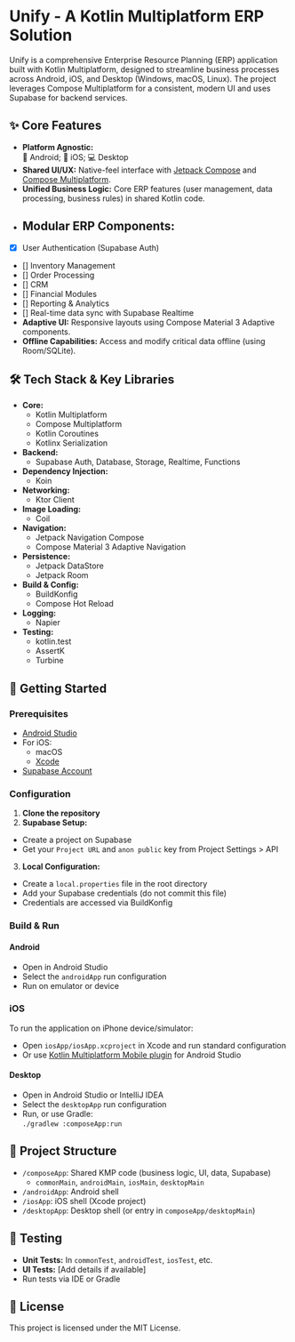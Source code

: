 # Unify - A Kotlin Multiplatform ERP Solution

Unify is a comprehensive Enterprise Resource Planning (ERP) application built with Kotlin Multiplatform, designed to streamline business processes across Android, iOS, and Desktop (Windows, macOS, Linux). The project leverages Compose Multiplatform for a consistent, modern UI and uses Supabase for backend services.

## ✨ Core Features

- **Platform Agnostic:**  
  📱 Android; 🍎 iOS; 💻 Desktop
- **Shared UI/UX:** Native-feel interface with [Jetpack Compose](https://developer.android.com/jetpack/compose) and [Compose Multiplatform](https://www.jetbrains.com/lp/compose-multiplatform/).
- **Unified Business Logic:** Core ERP features (user management, data processing, business rules) in shared Kotlin code.
- **Modular ERP Components:**
  -
- [x] User Authentication (Supabase Auth)
- [] Inventory Management
- [] Order Processing
- [] CRM
- [] Financial Modules
- [] Reporting & Analytics
- [] Real-time data sync with Supabase Realtime
- **Adaptive UI:** Responsive layouts using Compose Material 3 Adaptive components.
- **Offline Capabilities:** Access and modify critical data offline (using Room/SQLite).

## 🛠️ Tech Stack & Key Libraries

- **Core:**
  - Kotlin Multiplatform 
  - Compose Multiplatform 
  - Kotlin Coroutines
  - Kotlinx Serialization 
- **Backend:**
  - Supabase Auth, Database, Storage, Realtime, Functions
- **Dependency Injection:**
  - Koin 
- **Networking:**
  - Ktor Client
- **Image Loading:**
  - Coil 
- **Navigation:**
  - Jetpack Navigation Compose 
  - Compose Material 3 Adaptive Navigation 
- **Persistence:**
  - Jetpack DataStore 
  - Jetpack Room 
- **Build & Config:**
  - BuildKonfig 
  - Compose Hot Reload
- **Logging:**
  - Napier 
- **Testing:**
  - kotlin.test
  - AssertK 
  - Turbine 

## 🚀 Getting Started

### Prerequisites

- [Android Studio](https://developer.android.com/studio)
- For iOS:
  - macOS
  - [Xcode](https://developer.apple.com/xcode/)
- [Supabase Account](https://supabase.com/)

### Configuration

1. **Clone the repository**
2. **Supabase Setup:**
  - Create a project on Supabase
  - Get your `Project URL` and `anon public` key from Project Settings > API
3. **Local Configuration:**
  - Create a `local.properties` file in the root directory
  - Add your Supabase credentials (do not commit this file)
  - Credentials are accessed via BuildKonfig

### Build & Run

#### Android

- Open in Android Studio
- Select the `androidApp` run configuration
- Run on emulator or device

### iOS

To run the application on iPhone device/simulator:

- Open `iosApp/iosApp.xcproject` in Xcode and run standard configuration
- Or
  use [Kotlin Multiplatform Mobile plugin](https://plugins.jetbrains.com/plugin/14936-kotlin-multiplatform-mobile)
  for Android Studio

#### Desktop

- Open in Android Studio or IntelliJ IDEA
- Select the `desktopApp` run configuration
- Run, or use Gradle:  
  `./gradlew :composeApp:run`

## 📂 Project Structure

- `/composeApp`: Shared KMP code (business logic, UI, data, Supabase)
  - `commonMain`, `androidMain`, `iosMain`, `desktopMain`
- `/androidApp`: Android shell
- `/iosApp`: iOS shell (Xcode project)
- `/desktopApp`: Desktop shell (or entry in `composeApp/desktopMain`)

## 🧪 Testing

- **Unit Tests:** In `commonTest`, `androidTest`, `iosTest`, etc.
- **UI Tests:** [Add details if available]
- Run tests via IDE or Gradle

## 📄 License

This project is licensed under the MIT License.